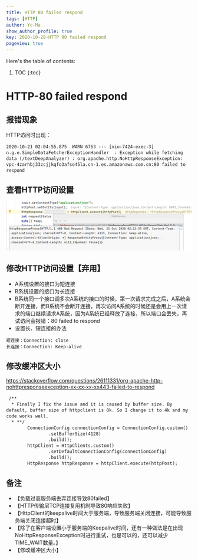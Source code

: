 ```yaml
---
title: HTTP 80 failed respond
tags: [HTTP]
author: Yc-Ma
show_author_profile: true
key: 2020-10-28-HTTP 80 failed respond
pageview: true
---
```


Here's the table of contents:
1. TOC
{:toc}

# HTTP-80 failed respond

## 报错现象
HTTP访问时出现：
```
2020-10-21 02:04:55.875  WARN 6763 --- [nio-7424-exec-3] n.g.e.SimpleDataFetcherExceptionHandler  : Exception while fetching data (/textDeepAnalyzer) : org.apache.http.NoHttpResponseException: vpc-4zarhbj33zcjjkqfo3afso45la.cn-1.es.amazonaws.com.cn:80 failed to respond
```

## 查看HTTP访问设置
![](https://raw.githubusercontent.com/crazyyanchao/blog/master/images/2020/10/2020-10-28-HTTP%2080%20failed%20respond/20201021102704595_17137.png)

## 修改HTTP访问设置【弃用】
- A系统设置的接口为短连接
- B系统设置的接口为长连接
- B系统同一个接口调多次A系统的接口的时候，第一次请求完成之后，A系统会断开连接，而B系统不会断开连接，再次访问A系统的时候还是会用上一次请求的端口继续请求A系统，因为A系统已经释放了连接，所以端口会丢失，再试访问会报错：80 failed to respond
- 设置长、短连接的办法
```
短连接：Connection: close
长连接：Connection: Keep-alive
```

## 修改缓冲区大小
https://stackoverflow.com/questions/26111331/org-apache-http-nohttpresponseexception-xx-xx-xx-xx443-failed-to-respond
```
 /**
  * Finally I fix the issue and it is caused by buffer size. By default, buffer size of httpclient is 8k. So I change it to 4k and my code works well.
  * **/
        ConnectionConfig connectionConfig = ConnectionConfig.custom()
                .setBufferSize(4128)
                .build();
        httpClient = HttpClients.custom()
                .setDefaultConnectionConfig(connectionConfig)
                .build();
        HttpResponse httpResponse = httpClient.execute(httpPost);
```

## 备注
- 【负载过高服务端丢弃连接导致80failed】
- 【HTTP传输层TCP连接复用机制导致80响应失败】
- 【HttpClient的keepalive时间大于服务端，导致服务端关闭连接，可能导致服务端关闭连接超时】
- 【除了在客户端设置小于服务端的Keepalive时间，还有一种做法是在出现NoHttpResponseException时进行重试，也是可以的，还可以减少TIME_WAIT数量。】
- 【修改缓冲区大小】


